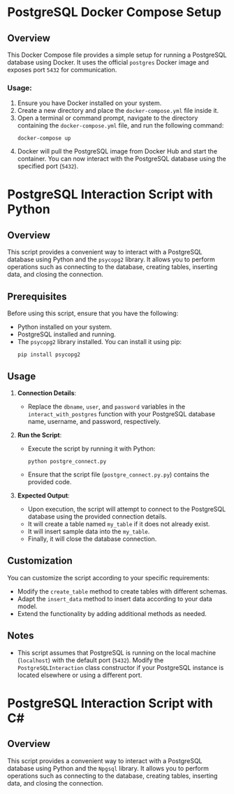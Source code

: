 # PostgreSQL Docker Compose Setup

## Overview
This Docker Compose file provides a simple setup for running a PostgreSQL database using Docker. It uses the official `postgres` Docker image and exposes port `5432` for communication.

### Usage:
1. Ensure you have Docker installed on your system.
2. Create a new directory and place the `docker-compose.yml` file inside it.
3. Open a terminal or command prompt, navigate to the directory containing the `docker-compose.yml` file, and run the following command:
     ```
    docker-compose up
    ```
4. Docker will pull the PostgreSQL image from Docker Hub and start the container. You can now interact with the PostgreSQL database using the specified port (`5432`).



# PostgreSQL Interaction Script with Python

## Overview
This script provides a convenient way to interact with a PostgreSQL database using Python and the `psycopg2` library. It allows you to perform operations such as connecting to the database, creating tables, inserting data, and closing the connection.

## Prerequisites
Before using this script, ensure that you have the following:

- Python installed on your system.
- PostgreSQL installed and running.
- The `psycopg2` library installed. You can install it using pip:
  ```
  pip install psycopg2
  ```

## Usage
1. **Connection Details**:
   - Replace the `dbname`, `user`, and `password` variables in the `interact_with_postgres` function with your PostgreSQL database name, username, and password, respectively.

2. **Run the Script**:
   - Execute the script by running it with Python:
     ```
     python postgre_connect.py
     ```
   - Ensure that the script file (`postgre_connect.py.py`) contains the provided code.

3. **Expected Output**:
   - Upon execution, the script will attempt to connect to the PostgreSQL database using the provided connection details.
   - It will create a table named `my_table` if it does not already exist.
   - It will insert sample data into the `my_table`.
   - Finally, it will close the database connection.

## Customization
You can customize the script according to your specific requirements:
- Modify the `create_table` method to create tables with different schemas.
- Adapt the `insert_data` method to insert data according to your data model.
- Extend the functionality by adding additional methods as needed.

## Notes
- This script assumes that PostgreSQL is running on the local machine (`localhost`) with the default port (`5432`). Modify the `PostgreSQLInteraction` class constructor if your PostgreSQL instance is located elsewhere or using a different port.
# PostgreSQL Interaction Script with C#
## Overview
This script provides a convenient way to interact with a PostgreSQL database using Python and the `Npgsql` library. It allows you to perform operations such as connecting to the database, creating tables, inserting data, and closing the connection.


